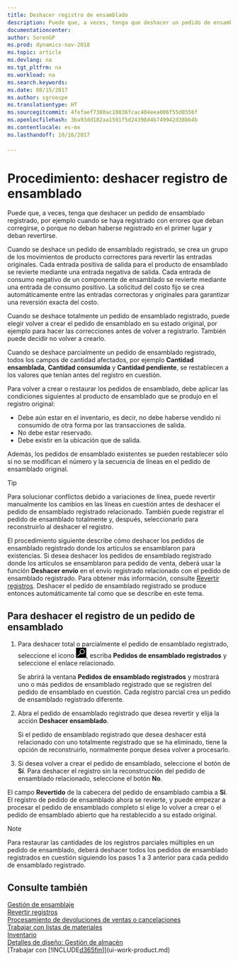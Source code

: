 ```yaml
---
title: Deshacer registro de ensamblado
description: Puede que, a veces, tenga que deshacer un pedido de ensamblado registrado, por ejemplo cuando se haya registrado con errores que deban corregirse, o porque no deban haberse registrado en el primer lugar y deban revertirse.
documentationcenter: 
author: SorenGP
ms.prod: dynamics-nav-2018
ms.topic: article
ms.devlang: na
ms.tgt_pltfrm: na
ms.workload: na
ms.search.keywords: 
ms.date: 08/15/2017
ms.author: sgroespe
ms.translationtype: HT
ms.sourcegitcommit: 4fefaef7380ac10836fcac404eea006f55d8556f
ms.openlocfilehash: 3ba93dd182aa1591f5d24398d4b749942d38bb4b
ms.contentlocale: es-mx
ms.lasthandoff: 10/16/2017

---
```

# <a name="how-to-undo-assembly-posting"></a>Procedimiento: deshacer registro de ensamblado
Puede que, a veces, tenga que deshacer un pedido de ensamblado registrado, por ejemplo cuando se haya registrado con errores que deban corregirse, o porque no deban haberse registrado en el primer lugar y deban revertirse.

Cuando se deshace un pedido de ensamblado registrado, se crea un grupo de los movimientos de producto correctores para revertir las entradas originales. Cada entrada positiva de salida para el producto de ensamblado se revierte mediante una entrada negativa de salida. Cada entrada de consumo negativo de un componente de ensamblado se revierte mediante una entrada de consumo positivo. La solicitud del costo fijo se crea automáticamente entre las entradas correctoras y originales para garantizar una reversión exacta del costo.  

Cuando se deshace totalmente un pedido de ensamblado registrado, puede elegir volver a crear el pedido de ensamblado en su estado original, por ejemplo para hacer las correcciones antes de volver a registrarlo. También puede decidir no volver a crearlo.  

Cuando se deshace parcialmente un pedido de ensamblado registrado, todos los campos de cantidad afectados, por ejemplo **Cantidad ensamblada**, **Cantidad consumida** y **Cantidad pendiente**, se restablecen a los valores que tenían antes del registro en cuestión.  

Para volver a crear o restaurar los pedidos de ensamblado, debe aplicar las condiciones siguientes al producto de ensamblado que se produjo en el registro original:  

-   Debe aún estar en el inventario, es decir, no debe haberse vendido ni consumido de otra forma por las transacciones de salida.  
-   No debe estar reservado.  
-   Debe existir en la ubicación que de salida.  

Además, los pedidos de ensamblado existentes se pueden restablecer sólo si no se modifican el número y la secuencia de líneas en el pedido de ensamblado original.  

> [!TIP]  
>  Para solucionar conflictos debido a variaciones de línea, puede revertir manualmente los cambios en las líneas en cuestión antes de deshacer el pedido de ensamblado registrado relacionado. También puede registrar el pedido de ensamblado totalmente y, después, seleccionarlo para reconstruirlo al deshacer el registro.  

El procedimiento siguiente describe cómo deshacer los pedidos de ensamblado registrado donde los artículos se ensamblaron para existencias. Si desea deshacer los pedidos de ensamblado registrado donde los artículos se ensamblaron para pedido de venta, deberá usar la función **Deshacer envío** en el envío registrado relacionado con el pedido de ensamblado registrado. Para obtener más información, consulte [Revertir registros](finance-how-reverse-journal-posting.md). Deshacer el pedido de ensamblado registrado se produce entonces automáticamente tal como que se describe en este tema.  

## <a name="to-undo-posting-of-an-assembly-order"></a>Para deshacer el registro de un pedido de ensamblado  
1.  Para deshacer total o parcialmente el pedido de ensamblado registrado, seleccione el icono ![Buscar página o informe](media/ui-search/search_small.png "icono Buscar página o informe"), escriba **Pedidos de ensamblado registrados** y seleccione el enlace relacionado.  

    Se abrirá la ventana **Pedidos de ensamblado registrados** y mostrará uno o más pedidos de ensamblado registrado que se registren del pedido de ensamblado en cuestión. Cada registro parcial crea un pedido de ensamblado registrado diferente.  
2.  Abra el pedido de ensamblado registrado que desea revertir y elija la acción **Deshacer ensamblado**.  

    Si el pedido de ensamblado registrado que desea deshacer está relacionado con uno totalmente registrado que se ha eliminado, tiene la opción de reconstruirlo, normalmente porque desea volver a procesarlo.  
3.  Si desea volver a crear el pedido de ensamblado, seleccione el botón de **Sí**. Para deshacer el registro sin la reconstrucción del pedido de ensamblado relacionado, seleccione el botón **No**.  

El campo **Revertido** de la cabecera del pedido de ensamblado cambia a **Sí**. El registro de pedido de ensamblado ahora se revierte, y puede empezar a procesar el pedido de ensamblado completo si elige lo volver a crear o el pedido de ensamblado abierto que ha restablecido a su estado original.  

> [!NOTE]  
>  Para restaurar las cantidades de los registros parciales múltiples en un pedido de ensamblado, deberá deshacer todos los pedidos de ensamblado registrados en cuestión siguiendo los pasos 1 a 3 anterior para cada pedido de ensamblado registrado.  

## <a name="see-also"></a>Consulte también  
[Gestión de ensamblaje](assembly-assemble-items.md)  
[Revertir registros](finance-how-reverse-journal-posting.md)  
[Procesamiento de devoluciones de ventas o cancelaciones](sales-how-process-sales-returns-cancellations.md)    
[Trabajar con listas de materiales](inventory-how-work-BOMs.md)  
[Inventario](inventory-manage-inventory.md)  
[Detalles de diseño: Gestión de almacén](design-details-warehouse-management.md)  
[Trabajar con [!INCLUDE[d365fin](includes/d365fin_md.md)]](ui-work-product.md)

